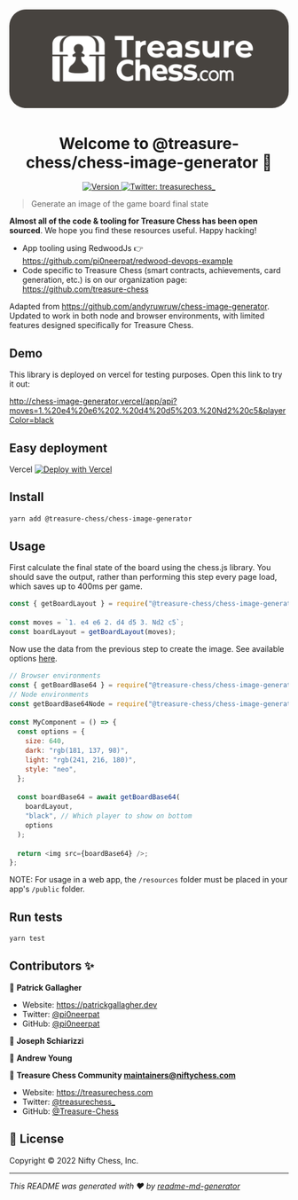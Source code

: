 <h1 align="center"><img width="600" style="border-radius: 30px;" src="https://github.com/treasure-chess/treasure-chess/blob/main/github-header.png?raw=true"/></h1>
<h1 align="center">Welcome to @treasure-chess/chess-image-generator 👋</h1>

<p align="center">
  <a href="https://www.npmjs.com/package/@treasure-chess/chess-image-generator" target="_blank">
  <img alt="Version" src="https://img.shields.io/npm/v/@treasure-chess/chess-image-generator.svg">
  </a>
  <a href="https://twitter.com/treasurechess_" target="_blank">
    <img alt="Twitter: treasurechess_" src="https://img.shields.io/twitter/follow/treasurechess_.svg?style=social" />
  </a>
</p>

> Generate an image of the game board final state

**Almost all of the code & tooling for Treasure Chess has been open sourced**. We hope you find these resources useful. Happy hacking!

- App tooling using RedwoodJs 👉 https://github.com/pi0neerpat/redwood-devops-example
- Code specific to Treasure Chess (smart contracts, achievements, card generation, etc.) is on our organization page: https://github.com/treasure-chess

Adapted from https://github.com/andyruwruw/chess-image-generator. Updated to work in both node and browser environments, with limited features designed specifically for Treasure Chess.

## Demo

This library is deployed on vercel for testing purposes. Open this link to try it out:

http://chess-image-generator.vercel/app/api?moves=1.%20e4%20e6%202.%20d4%20d5%203.%20Nd2%20c5&playerColor=black

## Easy deployment

Vercel [![Deploy with Vercel](https://vercel.com/button)](https://vercel.com/new/clone?repository-url=https%3A%2F%2Fgithub.com/treasure-chess/chess-image-generator)

## Install

```sh
yarn add @treasure-chess/chess-image-generator
```

## Usage

First calculate the final state of the board using the chess.js library. You should save the output, rather than performing this step every page load, which saves up to 400ms per game.

```js
const { getBoardLayout } = require("@treasure-chess/chess-image-generator");

const moves = `1. e4 e6 2. d4 d5 3. Nd2 c5`;
const boardLayout = getBoardLayout(moves);
```

Now use the data from the previous step to create the image. See available options [here](https://github.com/andyruwruw/chess-image-generator).

```js
// Browser environments
const { getBoardBase64 } = require("@treasure-chess/chess-image-generator");
// Node environments
const getBoardBase64Node = require("@treasure-chess/chess-image-generator/src/node/getBoardBase64-node");

const MyComponent = () => {
  const options = {
    size: 640,
    dark: "rgb(181, 137, 98)",
    light: "rgb(241, 216, 180)",
    style: "neo",
  };

  const boardBase64 = await getBoardBase64(
    boardLayout,
    "black", // Which player to show on bottom
    options
  );

  return <img src={boardBase64} />;
};
```

NOTE: For usage in a web app, the `/resources` folder must be placed in your app's `/public` folder.

## Run tests

```sh
yarn test
```

## Contributors ✨

👤 **Patrick Gallagher**

- Website: https://patrickgallagher.dev
- Twitter: [@pi0neerpat](https://twitter.com/pi0neerpat)
- GitHub: [@pi0neerpat](https://github.com/pi0neerpat)

👤 **Joseph Schiarizzi**

👤 **Andrew Young**

👤 **Treasure Chess Community <maintainers@niftychess.com>**

- Website: https://treasurechess.com
- Twitter: [@treasurechess\_](https://twitter.com/treasurechess_)
- GitHub: [@Treasure-Chess](https://github.com/Treasure-Chess)

## 📝 License

Copyright © 2022 Nifty Chess, Inc.

---

_This README was generated with ❤️ by [readme-md-generator](https://github.com/kefranabg/readme-md-generator)_

